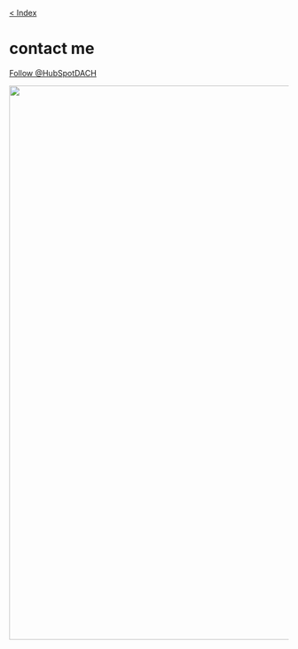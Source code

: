 [< Index](index.md)

# contact me

<a href="https://twitter.com/apple" class="twitter-follow-button" data-show-count="false">Follow @HubSpotDACH</a> <script async="" src="https://platform.twitter.com/widgets.js" charset="utf-8"></script>

<img src="hacker.gif" width=1000>

